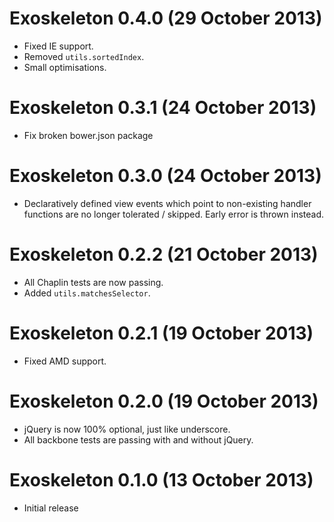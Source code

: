 # Exoskeleton 0.4.0 (29 October 2013)
* Fixed IE support.
* Removed `utils.sortedIndex`.
* Small optimisations.

# Exoskeleton 0.3.1 (24 October 2013)
* Fix broken bower.json package

# Exoskeleton 0.3.0 (24 October 2013)
* Declaratively defined view events which point to
  non-existing handler functions are no longer tolerated / skipped.
  Early error is thrown instead.

# Exoskeleton 0.2.2 (21 October 2013)
* All Chaplin tests are now passing.
* Added `utils.matchesSelector`.

# Exoskeleton 0.2.1 (19 October 2013)
* Fixed AMD support.

# Exoskeleton 0.2.0 (19 October 2013)
* jQuery is now 100% optional, just like underscore.
* All backbone tests are passing with and without jQuery.

# Exoskeleton 0.1.0 (13 October 2013)
* Initial release
